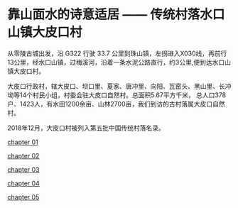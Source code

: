 #  靠山面水的诗意适居 —— 传统村落水口山镇大皮口村
从零陵古城出发，沿 G322 行驶 33.7 公里到珠山镇，左拐进入X030线，再前行13公里，经水口山镇，过梅溪河，沿着一条水泥公路直行，约3公里,便到达水口山镇大皮口村。

大皮口行政村，辖大皮口、坝口里、夏家、唐冲里、向阳、瓦窑头、黑山里、长冲坳等14个村民小组，村委会驻大皮口自然村。总面积5.67平方千米，
总人口378户、1423人，有水田1200余亩、山林2700亩，我们到访的古村落属大皮口自然村。

2018年12月，大皮口村被列入第五批中国传统村落名录。

[chapter 01](chapter-01.md ':include')

[chapter 02](chapter-02.md ':include')

[chapter 03](chapter-03.md ':include')

[chapter 04](chapter-04.md ':include')

[chapter 05](chapter-05.md ':include')